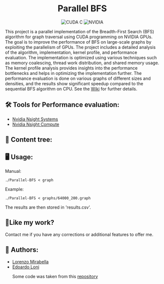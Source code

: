 <h1 align="center" id="title">Parallel BFS</h1>

<p align="center">
  <img src="https://img.shields.io/badge/CUDA-C-76B900.svg?style=flat&logo=nvidia&logoColor=white" alt="CUDA C">
    <img src="https://img.shields.io/badge/NVIDIA-GPU-76B900.svg?style=flat&logo=nvidia&logoColor=white" alt="NVIDIA">

</p>


<p id="description">This project is a parallel implementation of the Breadth-First Search (BFS) algorithm for graph traversal using CUDA programming on NVIDIA GPUs. The goal is to improve the performance of BFS on large-scale graphs by exploiting the parallelism of GPUs. The project includes a detailed analysis of the algorithm, implementation, kernel profile, and performance evaluation. The implementation is optimized using various techniques such as memory coalescing, thread work distribution, and shared memory usage. The kernel profile analysis provides insights into the performance bottlenecks and helps in optimizing the implementation further. The performance evaluation is done on various graphs of different sizes and densities, and the results show significant speedup compared to the sequential BFS algorithm on CPU. See the <a href="https://github.com/mirawara/Parallel-BFS/Wiki/BFS-Wiki">Wiki</a> for further details.
</p>


<h2>🛠️ Tools for Performance evaluation:</h2>

* <a href="https://developer.nvidia.com/nsight-systems">Nvidia Nsight Systems</a>
* <a href="https://developer.nvidia.com/nsight-compute">Nvidia Nsight Compute</a>

<h2>🌳 Content tree:</h2>

<h2>🖥️ Usage: </h2>
<p>Manual:</p>


```
./Parallel-BFS < graph
 ```
 
 <p>Example: </p>
 
 ```
./Parallel-BFS < graphs/64000_200.graph
 ```

The results are then stored in 'results.csv'.
<h2>💖Like my work?</h2>

Contact me if you have any corrections or additional features to offer me.

<h2>👥 Authors:</h2>
<ul>
  <li><a href="https://github.com/mirawara">Lorenzo Mirabella</a></li>
  <li><a href="https://https://github.com/EdoardoLoni">Edoardo Loni</a></li>


  Some code was taken from this <a href="https://github.com/kaletap/bfs-cuda-gpu">repository</a>
</ul>



